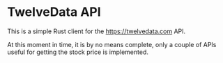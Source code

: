 TwelveData API
=====

This is a simple Rust client for the https://twelvedata.com API.

At this moment in time, it is by no means complete, only a couple of APIs useful for getting the stock price is implemented.
